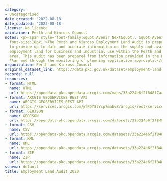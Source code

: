 ```yaml
---
category:
- Uncategorised
date_created: '2022-08-18'
date_updated: '2022-08-18'
license: No licence
maintainer: Perth and Kinross Council
notes: <p><span style='font-family:&quot;Avenir Next&quot;, &quot;Avenir Next&quot;;
  font-size:18px;'>The Perth and Kinross Employment Land Audit is prepared annually
  to provide up to date and accurate information on the supply and availability of
  employment land for business and industrial use within the Perth and Kinross Council
  area. This audit has been prepared from information provided in the Local Development
  Plan and through the monitoring of planning application approvals.</span></p>
organization: Perth and Kinross Council
original_dataset_link: https://data.pkc.gov.uk/dataset/employment-land-audit-2020
records: null
resources:
- format: HTML
  name: HTML
  url: https://opendata-pkc.opendata.arcgis.com/maps/33a224e6f2f848f7a46d58f2c05f3dfa_0
- format: ARCGIS GEOSERVICES REST API
  name: ARCGIS GEOSERVICES REST API
  url: https://services.arcgis.com/pfFDYSlYcp7mabvZ/arcgis/rest/services/EmploymentLandAudit/FeatureServer/0
- format: GEOJSON
  name: GEOJSON
  url: https://opendata-pkc.opendata.arcgis.com/datasets/33a224e6f2f848f7a46d58f2c05f3dfa_0.geojson?outSR=%7B%22latestWkid%22%3A3857%2C%22wkid%22%3A102100%7D
- format: CSV
  name: CSV
  url: https://opendata-pkc.opendata.arcgis.com/datasets/33a224e6f2f848f7a46d58f2c05f3dfa_0.csv?outSR=%7B%22latestWkid%22%3A3857%2C%22wkid%22%3A102100%7D
- format: KML
  name: KML
  url: https://opendata-pkc.opendata.arcgis.com/datasets/33a224e6f2f848f7a46d58f2c05f3dfa_0.kml?outSR=%7B%22latestWkid%22%3A3857%2C%22wkid%22%3A102100%7D
- format: ZIP
  name: ZIP
  url: https://opendata-pkc.opendata.arcgis.com/datasets/33a224e6f2f848f7a46d58f2c05f3dfa_0.zip?outSR=%7B%22latestWkid%22%3A3857%2C%22wkid%22%3A102100%7D
schema: default
title: Employment Land Audit 2020
---
```

